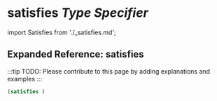 # **satisfies** *Type Specifier*

import Satisfies from './_satisfies.md';

<Satisfies />

## Expanded Reference: satisfies

:::tip
TODO: Please contribute to this page by adding explanations and examples
:::

```lisp
(satisfies )
```
